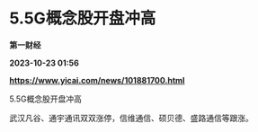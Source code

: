 # 5.5G概念股开盘冲高
**第一财经**

**2023-10-23 01:56**

**https://www.yicai.com/news/101881700.html**

5.5G概念股开盘冲高

武汉凡谷、通宇通讯双双涨停，信维通信、硕贝德、盛路通信等跟涨。